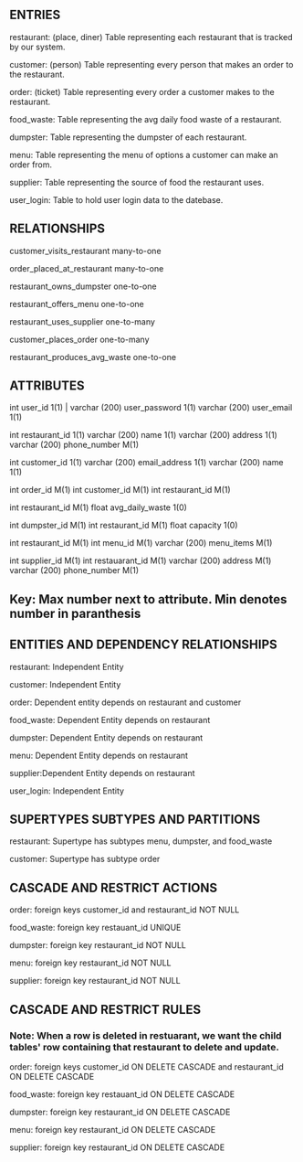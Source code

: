 ENTRIES  
----------
restaurant: (place, diner)
  Table representing each restaurant that is tracked by our system.
 
customer: (person)
  Table representing every person that makes an order to the restaurant.
  
order: (ticket)
  Table representing every order a customer makes to the restaurant. 
  
food_waste: 
  Table representing the avg daily food waste of a restaurant.
  
dumpster: 
  Table representing the dumpster of each restaurant.
  
menu: 
  Table representing the menu of options a customer can make an order from. 
  
supplier:
  Table representing the source of food the restaurant uses.
  
user_login: 
  Table to hold user login data to the datebase.
  
RELATIONSHIPS
-------
customer_visits_restaurant many-to-one

order_placed_at_restaurant many-to-one

restaurant_owns_dumpster   one-to-one

restaurant_offers_menu     one-to-one

restaurant_uses_supplier   one-to-many

customer_places_order      one-to-many

restaurant_produces_avg_waste  one-to-one

ATTRIBUTES
-------
int user_id 1(1) |
varchar (200) user_password 1(1)
varchar (200) user_email 1(1)

int restaurant_id 1(1)
varchar (200) name 1(1)
varchar (200) address 1(1)
varchar (200) phone_number M(1)

int customer_id 1(1)
varchar (200) email_address 1(1)
varchar (200) name 1(1)

int order_id M(1)
int customer_id M(1)
int restaurant_id M(1)

int restaurant_id M(1)
float avg_daily_waste 1(0)

int dumpster_id M(1)
int restaurant_id M(1)
float capacity 1(0)

int restaurant_id M(1)
int menu_id M(1)
varchar (200) menu_items M(1)

int supplier_id M(1)
int restauarant_id M(1)
varchar (200) address M(1)
varchar (200) phone_number M(1)




Key: Max number next to attribute. Min denotes number in paranthesis
-------

## ENTITIES AND DEPENDENCY RELATIONSHIPS

restaurant: Independent Entity
 
customer: Independent Entity
  
order: Dependent entity depends on restaurant and customer 
  
food_waste: Dependent Entity depends on restaurant
  
dumpster: Dependent Entity depends on restaurant
  
menu: Dependent Entity depends on restaurant
  
supplier:Dependent Entity depends on restaurant
  
user_login: Independent Entity
  
## SUPERTYPES SUBTYPES AND PARTITIONS

restaurant: Supertype has subtypes menu, dumpster, and food_waste

customer: Supertype has subtype order

## CASCADE AND RESTRICT ACTIONS

order: foreign keys customer_id and restaurant_id NOT NULL
  
food_waste: foreign key restauant_id UNIQUE
  
dumpster: foreign key restaurant_id NOT NULL
  
menu: foreign key restaurant_id NOT NULL
  
supplier: foreign key restaurant_id NOT NULL

## CASCADE AND RESTRICT RULES

### Note: When a row is deleted in restuarant, we want the child tables' row containing that restaurant to delete and update.

order: foreign keys customer_id ON DELETE CASCADE and restaurant_id ON DELETE CASCADE

food_waste: foreign key restauant_id ON DELETE CASCADE
  
dumpster: foreign key restaurant_id ON DELETE CASCADE
  
menu: foreign key restaurant_id ON DELETE CASCADE
  
supplier: foreign key restaurant_id ON DELETE CASCADE



